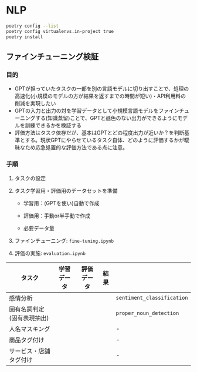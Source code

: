 # NLP

```bash
poetry config --list
poetry config virtualenvs.in-project true
poetry install
```

## ファインチューニング検証

### 目的

- GPTが担っていたタスクの一部を別の言語モデルに切り出すことで、処理の高速化(小規模のモデルの方が結果を返すまでの時間が短い)・API利用料の削減を実現したい
- GPTの入力と出力の対を学習データとして小規模言語モデルをファインチューニングする(知識蒸留)ことで、GPTと遜色のない出力ができるようにモデルを訓練できるかを検証する
- 評価方法はタスク依存だが、基本はGPTとどの程度出力が近いか？を判断基準とする。現状GPTにやらせているタスク自体、どのように評価するかが曖昧なため応急処置的な評価方法である点に注意。

### 手順

1. タスクの設定

2. タスク学習用・評価用のデータセットを準備

    - 学習用：(GPTを使い)自動で作成
    - 評価用：手動or半手動で作成

    - 必要データ量

3. ファインチューニング: `fine-tuning.ipynb`

4. 評価の実施: `evaluation.ipynb`



|タスク|学習データ|評価データ|結果||
|---|---|---|---|---|
|感情分析||||`sentiment_classification`|
|固有名詞判定(固有表現抽出)||||`proper_noun_detection`|
|人名マスキング||||-|
|商品タグ付け||||-|
|サービス・店舗タグ付け||||-|

